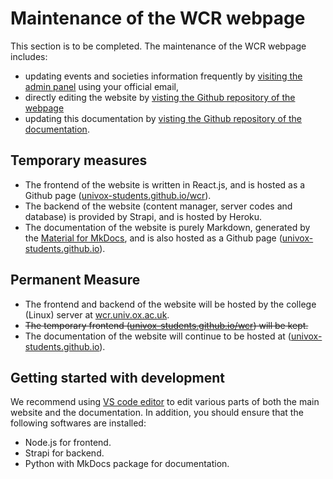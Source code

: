 # Maintenance of the WCR webpage
This section is to be completed. The maintenance of the WCR webpage includes:

- updating events and societies information frequently by [visiting the admin panel](https://samuelchlam.herokuapp.com/admin) using your official email,
- directly editing the website by [visting the Github repository of the webpage](https://github.com/univox-students/wcr)
- updating this documentation by [visting the Github repository of the documentation](https://github.com/univox-students/univox-students.github.io).

## Temporary measures
- The frontend of the website is written in React.js, and is hosted as a Github page ([univox-students.github.io/wcr](https://univox-students.github.io/wcr)).
- The backend of the website (content manager, server codes and database) is provided by Strapi, and is hosted by Heroku.
- The documentation of the website is purely Markdown, generated by the [Material for MkDocs](https://squidfunk.github.io/mkdocs-material/), and is also hosted as a Github page ([univox-students.github.io](https://univox-students.github.io/wcr)).

## Permanent Measure
- The frontend and backend of the website will be hosted by the college (Linux) server at [wcr.univ.ox.ac.uk]().
- <s>The temporary frontend ([univox-students.github.io/wcr](https://univox-students.github.io/wcr)) will be kept.</s>
- The documentation of the website will continue to be hosted at ([univox-students.github.io](https://univox-students.github.io/wcr)).

## Getting started with development
We recommend using [VS code editor](https://code.visualstudio.com) to edit various parts of both the main website and the documentation. In addition, you should ensure that the following softwares are installed:

- Node.js for frontend.
- Strapi for backend.
- Python with MkDocs package for documentation.